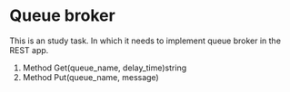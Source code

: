 # Queue broker

This is an study task. In which it needs to implement queue broker in the REST app.

1. Method Get(queue_name, delay_time)string
2. Method Put(queue_name, message)